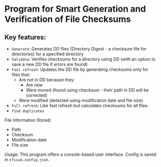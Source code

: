 # Program for Smart Generation and Verification of File Checksums

## Key features:

+ `Generate`: Generates DD files (Directory Digest - a checksum file for directories) for a specified directory
+ `Validate`: Verifies checksums for a directory using DD (with an option to save a new DD file if errors are found)
+ `Fast refresh`: Updates the DD file by generating checksums only for files that:
    - Are not in DD because they:
        - Are new
        - Were moved (found using checksum - their path in DD will be corrected)
    - Were modified (detected using modification date and file size)
+ `Full refresh`:  Like fast refresh but calculates checksums for all files.
+ `Find duplicates`

File Information Stored:

- Path
- Checksum
- Modification date
- File size

Usage: This program offers a console-based user interface. Config is saved in `sfisum.config.json`.
